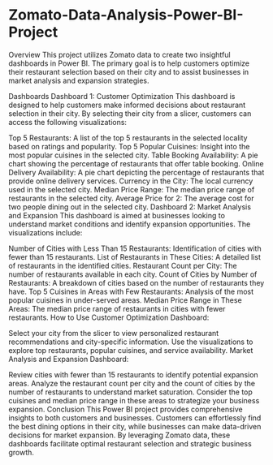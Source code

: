# Zomato-Data-Analysis-Power-BI-Project
Overview
This project utilizes Zomato data to create two insightful dashboards in Power BI. The primary goal is to help customers optimize their restaurant selection based on their city and to assist businesses in market analysis and expansion strategies.

Dashboards
Dashboard 1: Customer Optimization
This dashboard is designed to help customers make informed decisions about restaurant selection in their city. By selecting their city from a slicer, customers can access the following visualizations:

Top 5 Restaurants: A list of the top 5 restaurants in the selected locality based on ratings and popularity.
Top 5 Popular Cuisines: Insight into the most popular cuisines in the selected city.
Table Booking Availability: A pie chart showing the percentage of restaurants that offer table booking.
Online Delivery Availability: A pie chart depicting the percentage of restaurants that provide online delivery services.
Currency in the City: The local currency used in the selected city.
Median Price Range: The median price range of restaurants in the selected city.
Average Price for 2: The average cost for two people dining out in the selected city.
Dashboard 2: Market Analysis and Expansion
This dashboard is aimed at businesses looking to understand market conditions and identify expansion opportunities. The visualizations include:

Number of Cities with Less Than 15 Restaurants: Identification of cities with fewer than 15 restaurants.
List of Restaurants in These Cities: A detailed list of restaurants in the identified cities.
Restaurant Count per City: The number of restaurants available in each city.
Count of Cities by Number of Restaurants: A breakdown of cities based on the number of restaurants they have.
Top 5 Cuisines in Areas with Few Restaurants: Analysis of the most popular cuisines in under-served areas.
Median Price Range in These Areas: The median price range of restaurants in cities with fewer restaurants.
How to Use
Customer Optimization Dashboard:

Select your city from the slicer to view personalized restaurant recommendations and city-specific information.
Use the visualizations to explore top restaurants, popular cuisines, and service availability.
Market Analysis and Expansion Dashboard:

Review cities with fewer than 15 restaurants to identify potential expansion areas.
Analyze the restaurant count per city and the count of cities by the number of restaurants to understand market saturation.
Consider the top cuisines and median price range in these areas to strategize your business expansion.
Conclusion
This Power BI project provides comprehensive insights to both customers and businesses. Customers can effortlessly find the best dining options in their city, while businesses can make data-driven decisions for market expansion. By leveraging Zomato data, these dashboards facilitate optimal restaurant selection and strategic business growth.
